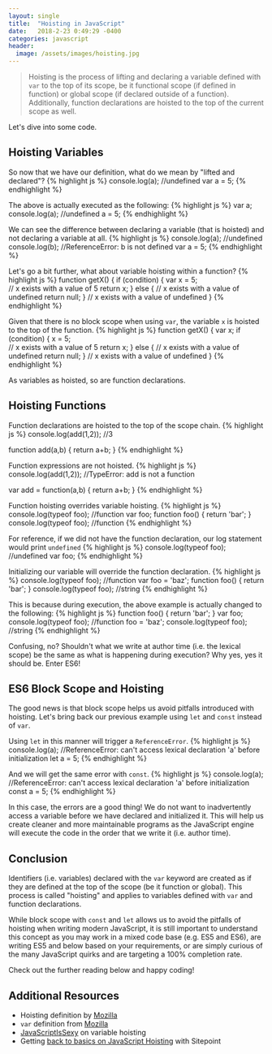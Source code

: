 ```yaml
---
layout: single
title:  "Hoisting in JavaScript"
date:   2018-2-23 0:49:29 -0400
categories: javascript
header:
  image: /assets/images/hoisting.jpg
---
```

>Hoisting is the process of lifting and declaring a variable defined with `var` to the top of its scope, be it functional scope (if defined in function) or global scope (if declared outside of a function). Additionally, function declarations are hoisted to the top of the current scope as well.

Let's dive into some code.

## Hoisting Variables
So now that we have our definition, what do we mean by "lifted and declared"?
{% highlight js %}
console.log(a);   //undefined
var a = 5;
{% endhighlight %}

The above is actually executed as the following:
{% highlight js %}
var a;
console.log(a);   //undefined
a = 5;
{% endhighlight %}

We can see the difference between declaring a variable (that is hoisted) and not declaring a variable at all.
{% highlight js %}
console.log(a);   //undefined
console.log(b);   //ReferenceError: b is not defined
var a = 5;
{% endhighlight %}

Let's go a bit further, what about variable hoisting within a function?
{% highlight js %}
function getX() {
  if (condition) {
    var x = 5;    
    // x exists with a value of 5
    return x;
  } else {
    // x exists with a value of undefined
    return null;
  }
  // x exists with a value of undefined
}
{% endhighlight %}

Given that there is no block scope when using `var`, the variable `x` is hoisted to the top of the function.
{% highlight js %}
function getX() {
  var x;
  if (condition) {
    x = 5;    
    // x exists with a value of 5
    return x;
  } else {
    // x exists with a value of undefined
    return null;
  }
  // x exists with a value of undefined
}
{% endhighlight %}

As variables as hoisted, so are function declarations.

## Hoisting Functions
Function declarations are hoisted to the top of the scope chain.
{% highlight js %}
console.log(add(1,2));   //3

function add(a,b) {
  return a+b;
}
{% endhighlight %}

Function expressions are not hoisted.
{% highlight js %}
console.log(add(1,2));   //TypeError: add is not a function

var add = function(a,b) {
  return a+b;
}
{% endhighlight %}

Function hoisting overrides variable hoisting.
{% highlight js %}
console.log(typeof foo);  //function
var foo;
function foo() {
  return 'bar';
}
console.log(typeof foo);  //function
{% endhighlight %}

For reference, if we did not have the function declaration, our log statement would print `undefined`
{% highlight js %}
console.log(typeof foo);  //undefined
var foo;
{% endhighlight %}

Initializing our variable will override the function declaration.
{% highlight js %}
console.log(typeof foo);  //function
var foo = 'baz';
function foo() {
  return 'bar';
}
console.log(typeof foo);  //string
{% endhighlight %}

This is because during execution, the above example is actually changed to the following:
{% highlight js %}
function foo() {
  return 'bar';
}
var foo;
console.log(typeof foo);  //function
foo = 'baz';
console.log(typeof foo);  //string
{% endhighlight %}

Confusing, no? Shouldn't what we write at author time (i.e. the lexical scope) be the same as what is happening during execution? Why yes, yes it should be.  Enter ES6!

## ES6 Block Scope and Hoisting
The good news is that block scope helps us avoid pitfalls introduced with hoisting. Let's bring back our previous example using `let` and `const` instead of `var`.

Using `let` in this manner will trigger a `ReferenceError`.
{% highlight js %}
console.log(a);   //ReferenceError: can't access lexical declaration 'a' before initialization
let a = 5;
{% endhighlight %}

And we will get the same error with `const`.
{% highlight js %}
console.log(a);   //ReferenceError: can't access lexical declaration 'a' before initialization
const a = 5;
{% endhighlight %}

In this case, the errors are a good thing!  We do not want to inadvertently access a variable before we have declared and initialized it.  This will help us create cleaner and more maintainable programs as the JavaScript engine will execute the code in the order that we write it (i.e. author time).

## Conclusion
Identifiers (i.e. variables) declared with the `var` keyword are created as if they are defined at the top of the scope (be it function or global).  This process is called "hoisting" and applies to variables defined with `var` and function declarations.

While block scope with `const` and `let` allows us to avoid the pitfalls of hoisting when writing modern JavaScript, it is still important to understand this concept as you may work in a mixed code base (e.g. ES5 and ES6), are writing ES5 and below based on your requirements, or are simply curious of the many JavaScript quirks and are targeting a 100% completion rate.

Check out the further reading below and happy coding!

## Additional Resources
- Hoisting definition by [Mozilla](https://developer.mozilla.org/en-US/docs/Glossary/Hoisting)
- `var` definition from [Mozilla](https://developer.mozilla.org/en-US/docs/Web/JavaScript/Reference/Statements/var)
- [JavaScriptIsSexy](http://javascriptissexy.com/javascript-variable-scope-and-hoisting-explained/) on variable hoisting
- Getting [back to basics on JavaScript Hoisting](https://www.sitepoint.com/back-to-basics-javascript-hoisting/) with Sitepoint
